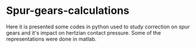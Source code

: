 # Spur-gears-calculations

Here it is presented some codes in python used to study correction on spur gears and it's impact on hertzian contact pressure. Some of the representations were done in matlab. 
